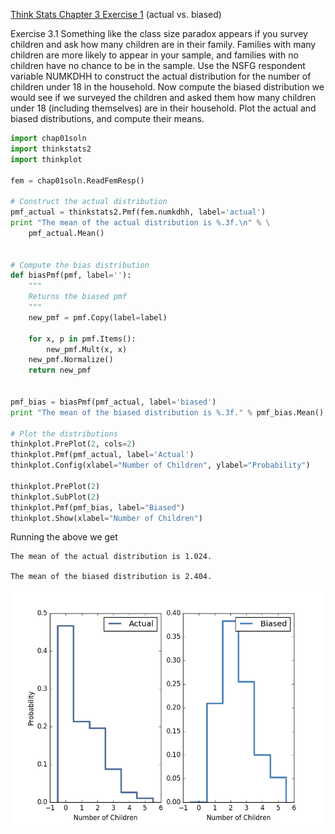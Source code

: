 [Think Stats Chapter 3 Exercise 1](http://greenteapress.com/thinkstats2/html/thinkstats2004.html#toc31) (actual vs. biased)

Exercise 3.1 Something like the class size paradox appears if you survey children and ask how many children are in their family. Families with many children are more likely to appear in your sample, and families with no children have no chance to be in the sample. Use the NSFG respondent variable NUMKDHH to construct the actual distribution for the number of children under 18 in the household. Now compute the biased distribution we would see if we surveyed the children and asked them how many children under 18 (including themselves) are in their household. Plot the actual and biased distributions, and compute their means.

```python
import chap01soln
import thinkstats2
import thinkplot

fem = chap01soln.ReadFemResp()

# Construct the actual distribution
pmf_actual = thinkstats2.Pmf(fem.numkdhh, label='actual')
print "The mean of the actual distribution is %.3f.\n" % \
    pmf_actual.Mean()


# Compute the bias distribution
def biasPmf(pmf, label=''):
    """
    Returns the biased pmf
    """
    new_pmf = pmf.Copy(label=label)

    for x, p in pmf.Items():
        new_pmf.Mult(x, x)
    new_pmf.Normalize()
    return new_pmf


pmf_bias = biasPmf(pmf_actual, label='biased')
print "The mean of the biased distribution is %.3f." % pmf_bias.Mean()

# Plot the distributions
thinkplot.PrePlot(2, cols=2)
thinkplot.Pmf(pmf_actual, label='Actual')
thinkplot.Config(xlabel="Number of Children", ylabel="Probability")

thinkplot.PrePlot(2)
thinkplot.SubPlot(2)
thinkplot.Pmf(pmf_bias, label="Biased")
thinkplot.Show(xlabel="Number of Children")
```

Running the above we get

```
The mean of the actual distribution is 1.024.

The mean of the biased distribution is 2.404.
```
![Q2pmf](img/Q2pmf.png)